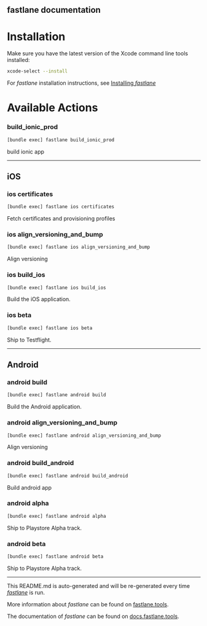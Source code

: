 fastlane documentation
----

# Installation

Make sure you have the latest version of the Xcode command line tools installed:

```sh
xcode-select --install
```

For _fastlane_ installation instructions, see [Installing _fastlane_](https://docs.fastlane.tools/#installing-fastlane)

# Available Actions

### build_ionic_prod

```sh
[bundle exec] fastlane build_ionic_prod
```

build ionic app

----


## iOS

### ios certificates

```sh
[bundle exec] fastlane ios certificates
```

Fetch certificates and provisioning profiles

### ios align_versioning_and_bump

```sh
[bundle exec] fastlane ios align_versioning_and_bump
```

Align versioning

### ios build_ios

```sh
[bundle exec] fastlane ios build_ios
```

Build the iOS application.

### ios beta

```sh
[bundle exec] fastlane ios beta
```

Ship to Testflight.

----


## Android

### android build

```sh
[bundle exec] fastlane android build
```

Build the Android application.

### android align_versioning_and_bump

```sh
[bundle exec] fastlane android align_versioning_and_bump
```

Align versioning

### android build_android

```sh
[bundle exec] fastlane android build_android
```

Build android app

### android alpha

```sh
[bundle exec] fastlane android alpha
```

Ship to Playstore Alpha track.

### android beta

```sh
[bundle exec] fastlane android beta
```

Ship to Playstore Alpha track.

----

This README.md is auto-generated and will be re-generated every time [_fastlane_](https://fastlane.tools) is run.

More information about _fastlane_ can be found on [fastlane.tools](https://fastlane.tools).

The documentation of _fastlane_ can be found on [docs.fastlane.tools](https://docs.fastlane.tools).
